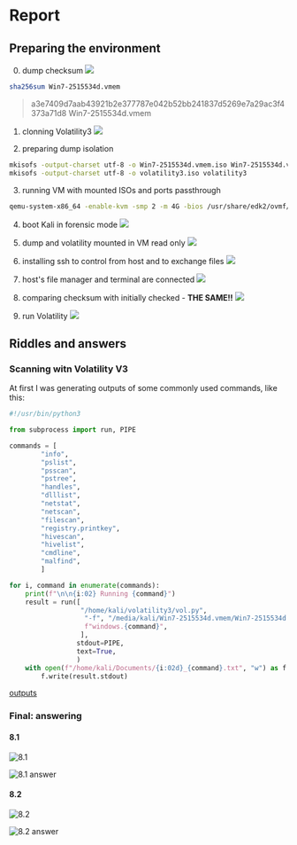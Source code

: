 # Report

## Preparing the environment

00. dump checksum
![](./00_dump-checksum.png)

```bash
sha256sum Win7-2515534d.vmem
```
> a3e7409d7aab43921b2e377787e042b52bb241837d5269e7a29ac3f4373a71d8  Win7-2515534d.vmem

01. clonning Volatility3
![](./02_clonning-volatility.png)

02. preparing dump isolation
```bash
mkisofs -output-charset utf-8 -o Win7-2515534d.vmem.iso Win7-2515534d.vmem
mkisofs -output-charset utf-8 -o volatility3.iso volatility3
```

03. running VM with mounted ISOs and ports passthrough
```bash
qemu-system-x86_64 -enable-kvm -smp 2 -m 4G -bios /usr/share/edk2/ovmf/OVMF_CODE.fd -drive file=kali-linux-2024.1-live-amd64.iso,format=raw,index=0,media=cdrom -drive file=Win7-2515534d.vmem.iso,format=raw,index=1,media=cdrom -drive file=volatility3.iso,format=raw,index=2,media=cdrom -nic hostfwd=tcp:127.0.0.1:9922-0.0.0.0:22,hostfwd=tcp:127.0.0.1:9980-0.0.0.0:80
```

04. boot Kali in forensic mode
![](./04_kali-selecting-forensic-mode.png)

05. dump and volatility mounted in VM read only
![](./05_dump-and-volatility-mounted.png)

06. installing ssh to control from host and to exchange files
![](./06_installing-ssh-in-vm.png)

07. host's file manager and terminal are connected
![](./07_file-manager-and-terminal-passthrough.png)

08. comparing checksum with initially checked - **THE SAME!!**
![](./08_checksum-again.png)

09. run Volatility
![](./09_volatility-running.png)


## Riddles and answers

### Scanning witn Volatility V3

At first I was generating outputs of some commonly used commands, like this:

```python
#!/usr/bin/python3

from subprocess import run, PIPE

commands = [
        "info",
        "pslist",
        "psscan",
        "pstree",
        "handles",
        "dlllist",
        "netstat",
        "netscan",
        "filescan",
        "registry.printkey",
        "hivescan",
        "hivelist",
        "cmdline",
        "malfind",
        ]

for i, command in enumerate(commands):
    print(f"\n\n{i:02} Running {command}")
    result = run([
                  "/home/kali/volatility3/vol.py",
                   "-f", "/media/kali/Win7-2515534d.vmem/Win7-2515534d.vmem",
                   f"windows.{command}",
                  ],
                 stdout=PIPE,
                 text=True,
                 )
    with open(f"/home/kali/Documents/{i:02d}_{command}.txt", "w") as f:
        f.write(result.stdout)
```

[outputs](./outputs)

### Final: answering

#### 8.1

![8.1](img/8.1.png)

![8.1 answer](img/8.1_answer.png)

#### 8.2

![8.2](img/8.2.png)

![8.2 answer](img/8.2_answer.png)